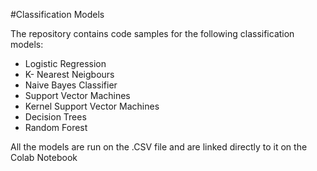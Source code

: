 #Classification Models

The repository contains code samples for the following classification models:

* Logistic Regression
* K- Nearest Neigbours
* Naive Bayes Classifier
* Support Vector Machines
* Kernel Support Vector Machines
* Decision Trees
* Random Forest

All the models are run on the .CSV file and are linked directly to it on the Colab Notebook
